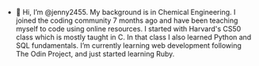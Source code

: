 - 👋 Hi, I’m @jenny2455.
My background is in Chemical Engineering. I joined the coding community 7 months ago and have been teaching myself to code using online resources. I started with Harvard's CS50 class which is mostly taught in C. In that class I also learned Python and SQL fundamentals. 
I’m currently learning web development following The Odin Project, and just started learning Ruby. 


<!-- [![Jenny's github stats](https://github-readme-stats.vercel.app/api?username=jenny2455&count_private=true&show_icons=true&theme=radical&hide_rank=false)](https://github.com/jenny2455/github-readme-stats) -->

<!-- [![Top Langs](https://github-readme-stats.vercel.app/api/top-langs/?username=jenny2455)](https://github.com/jenny2455/github-readme-stats) -->

<!---
jenny2455/jenny2455 is a ✨ special ✨ repository because its `README.md` (this file) appears on your GitHub profile.
You can click the Preview link to take a look at your changes.
--->
